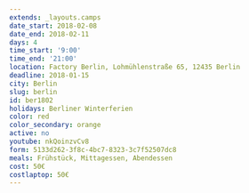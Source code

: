 ```yaml
---
extends: _layouts.camps
date_start: 2018-02-08
date_end: 2018-02-11
days: 4
time_start: '9:00'
time_end: '21:00'
location: Factory Berlin, Lohmühlenstraße 65, 12435 Berlin
deadline: 2018-01-15
city: Berlin
slug: berlin
id: ber1802
holidays: Berliner Winterferien
color: red
color_secondary: orange
active: no
youtube: nkQoinzvCv8
form: 5133d262-3f8c-4bc7-8323-3c7f52507dc8
meals: Frühstück, Mittagessen, Abendessen
cost: 50€
costlaptop: 50€
---
```


